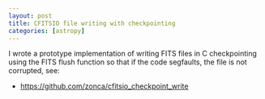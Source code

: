 ```yaml
---
layout: post
title: CFITSIO file writing with checkpointing
categories: [astropy]
---
```


I wrote a prototype implementation of writing FITS files in C
checkpointing using the FITS flush function so that if the code
segfaults, the file is not corrupted, see:

* <https://github.com/zonca/cfitsio_checkpoint_write>
